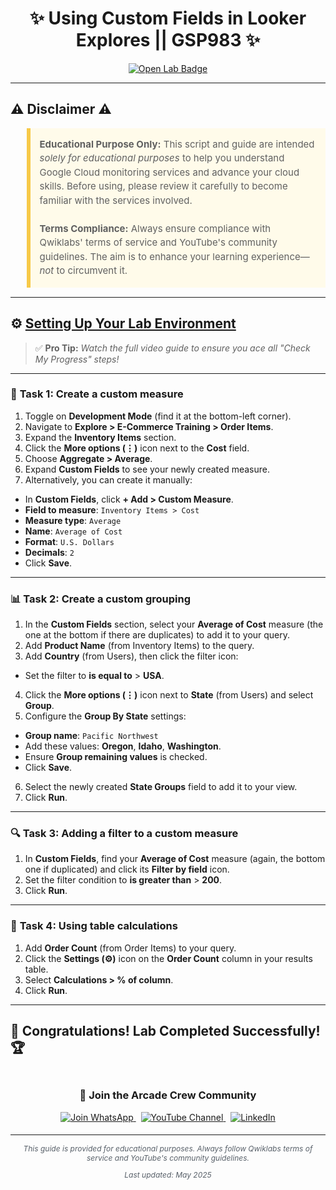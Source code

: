<h1 align="center">
✨  Using Custom Fields in Looker Explores || GSP983 ✨
</h1>

<div align="center">
  <a href="https://www.cloudskillsboost.google/focuses/22212?parent=catalog" target="_blank" rel="noopener noreferrer">
    <img src="https://img.shields.io/badge/Open_Lab-Cloud_Skills_Boost-4285F4?style=for-the-badge&logo=google&logoColor=white&labelColor=34A853" alt="Open Lab Badge">
  </a>
</div>

---

## ⚠️ Disclaimer ⚠️

<blockquote style="background-color: #fffbea; border-left: 6px solid #f7c948; padding: 1em; font-size: 15px; line-height: 1.5;">
  <strong>Educational Purpose Only:</strong> This script and guide are intended <em>solely for educational purposes</em> to help you understand Google Cloud monitoring services and advance your cloud skills. Before using, please review it carefully to become familiar with the services involved.
  <br><br>
  <strong>Terms Compliance:</strong> Always ensure compliance with Qwiklabs' terms of service and YouTube's community guidelines. The aim is to enhance your learning experience—<em>not</em> to circumvent it.
</blockquote>

---

## ⚙️ <ins>Setting Up Your Lab Environment</ins>

> ✅ **Pro Tip:** *Watch the full video guide to ensure you ace all "Check My Progress" steps!*

---

### 🚀 **Task 1: Create a custom measure**

1.  Toggle on **Development Mode** (find it at the bottom-left corner).
2.  Navigate to **Explore > E-Commerce Training > Order Items**.
3.  Expand the **Inventory Items** section.
4.  Click the **More options (⋮)** icon next to the **Cost** field.
5.  Choose **Aggregate > Average**.
6.  Expand **Custom Fields** to see your newly created measure.
7.  Alternatively, you can create it manually:
  *   In **Custom Fields**, click **+ Add > Custom Measure**.
  *   **Field to measure**: `Inventory Items > Cost`
  *   **Measure type**: `Average`
  *   **Name**: `Average of Cost`
  *   **Format**: `U.S. Dollars`
  *   **Decimals**: `2`
  *   Click **Save**.

---

### 📊 **Task 2: Create a custom grouping**

1.  In the **Custom Fields** section, select your **Average of Cost** measure (the one at the bottom if there are duplicates) to add it to your query.
2.  Add **Product Name** (from Inventory Items) to the query.
3.  Add **Country** (from Users), then click the filter icon:
  *   Set the filter to **is equal to** > **USA**.
4.  Click the **More options (⋮)** icon next to **State** (from Users) and select **Group**.
5.  Configure the **Group By State** settings:
  *   **Group name**: `Pacific Northwest`
  *   Add these values: **Oregon**, **Idaho**, **Washington**.
  *   Ensure **Group remaining values** is checked.
  *   Click **Save**.
6.  Select the newly created **State Groups** field to add it to your view.
7.  Click **Run**.

---

### 🔍 **Task 3: Adding a filter to a custom measure**

1.  In **Custom Fields**, find your **Average of Cost** measure (again, the bottom one if duplicated) and click its **Filter by field** icon.
2.  Set the filter condition to **is greater than** > **200**.
3.  Click **Run**.

---

### 🧮 **Task 4: Using table calculations**

1.  Add **Order Count** (from Order Items) to your query.
2.  Click the **Settings (⚙️)** icon on the **Order Count** column in your results table.
3.  Select **Calculations > % of column**.
4.  Click **Run**.

---

## 🎉 **Congratulations! Lab Completed Successfully!** 🏆  

<div align="center" style="padding: 5px;">
  <h3>📱 Join the Arcade Crew Community</h3>
  
  <a href="https://chat.whatsapp.com/KkNEauOhBQXHdVcmqIlv9F">
    <img src="https://img.shields.io/badge/Join_WhatsApp-25D366?style=for-the-badge&logo=whatsapp&logoColor=white" alt="Join WhatsApp">
  </a>
  &nbsp;
  <a href="https://www.youtube.com/@Arcade61432?sub_confirmation=1">
    <img src="https://img.shields.io/badge/Subscribe-Arcade%20Crew-FF0000?style=for-the-badge&logo=youtube&logoColor=white" alt="YouTube Channel">
  </a>
  &nbsp;
  <a href="https://www.linkedin.com/in/gourav61432/">
    <img src="https://img.shields.io/badge/LINKEDIN-Gourav%20Sen-0077B5?style=for-the-badge&logo=linkedin&logoColor=white" alt="LinkedIn">
</a>


</div>

---

<div align="center">
  <p style="font-size: 12px; color: #586069;">
    <em>This guide is provided for educational purposes. Always follow Qwiklabs terms of service and YouTube's community guidelines.</em>
  </p>
  <p style="font-size: 12px; color: #586069;">
    <em>Last updated: May 2025</em>
  </p>
</div>
